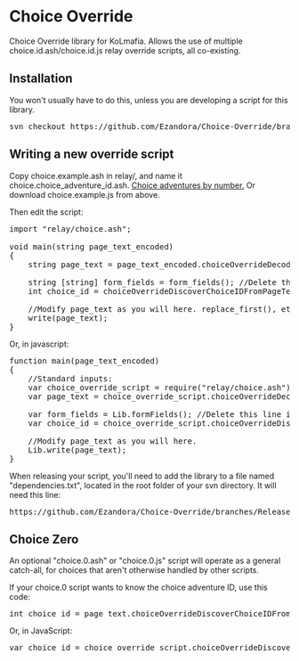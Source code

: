 Choice Override
=====
Choice Override library for KoLmafia. Allows the use of multiple choice.id.ash/choice.id.js relay override scripts, all co-existing.

Installation
----------------
You won't usually have to do this, unless you are developing a script for this library.
<pre>
svn checkout https://github.com/Ezandora/Choice-Override/branches/Release/
</pre>

Writing a new override script
----------------
Copy choice.example.ash in relay/, and name it choice.choice_adventure_id.ash. [Choice adventures by number.](http://kol.coldfront.net/thekolwiki/index.php/Choice_Adventures_by_Number_(1-99))
Or download choice.example.js from above.

Then edit the script:
<pre>
import "relay/choice.ash";

void main(string page_text_encoded)
{
	string page_text = page_text_encoded.choiceOverrideDecodePageText();
	
	string [string] form_fields = form_fields(); //Delete this line if you don't need this.
	int choice_id = choiceOverrideDiscoverChoiceIDFromPageText(page_text); //Delete this line if you don't need this.
	
	//Modify page_text as you will here. replace_first(), etc.
	write(page_text);
}
</pre>

Or, in javascript:
<pre>
function main(page_text_encoded)
{
	//Standard inputs:
	var choice_override_script = require("relay/choice.ash");
	var page_text = choice_override_script.choiceOverrideDecodePageText(page_text_encoded);
	
	var form_fields = Lib.formFields(); //Delete this line if you don't need this.
	var choice_id = choice_override_script.choiceOverrideDiscoverChoiceIDFromPageText(page_text); //Delete this line if you don't need this.
	
	//Modify page_text as you will here.
	Lib.write(page_text);
}
</pre>


When releasing your script, you'll need to add the library to a file named "dependencies.txt", located in the root folder of your svn directory. It will need this line:
<pre>
https://github.com/Ezandora/Choice-Override/branches/Release/
</pre>

Choice Zero
----------------
An optional "choice.0.ash" or "choice.0.js" script will operate as a general catch-all, for choices that aren't otherwise handled by other scripts.

If your choice.0 script wants to know the choice adventure ID, use this code:
<pre>
int choice_id = page_text.choiceOverrideDiscoverChoiceIDFromPageText();
</pre>

Or, in JavaScript:
<pre>
var choice_id = choice_override_script.choiceOverrideDiscoverChoiceIDFromPageText(page_text)
</pre>